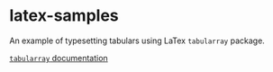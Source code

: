 # latex-samples

An example of typesetting tabulars using LaTex `tabularray` package. 

[`tabularray` documentation](https://ctan.math.illinois.edu/macros/latex/contrib/tabularray/tabularray.pdf)
